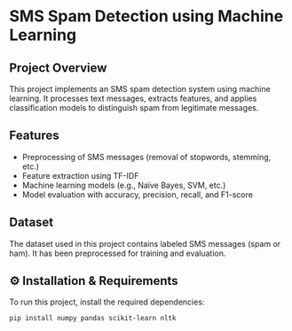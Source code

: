 # SMS Spam Detection using Machine Learning

## Project Overview
This project implements an SMS spam detection system using machine learning. It processes text messages, extracts features, and applies classification models to distinguish spam from legitimate messages.

## Features
- Preprocessing of SMS messages (removal of stopwords, stemming, etc.)
- Feature extraction using TF-IDF
- Machine learning models (e.g., Naïve Bayes, SVM, etc.)
- Model evaluation with accuracy, precision, recall, and F1-score

## Dataset
The dataset used in this project contains labeled SMS messages (spam or ham). It has been preprocessed for training and evaluation.

## ⚙ Installation & Requirements
To run this project, install the required dependencies:

```bash
pip install numpy pandas scikit-learn nltk
